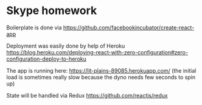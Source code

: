 # Skype homework

Boilerplate is done via https://github.com/facebookincubator/create-react-app

Deployment was easily done by help of Heroku https://blog.heroku.com/deploying-react-with-zero-configuration#zero-configuration-deploy-to-heroku

The app is running here: https://lit-plains-89085.herokuapp.com/ (the initial load is sometimes really slow because the dyno needs few seconds to spin up)

State will be handled via Redux https://github.com/reactjs/redux
